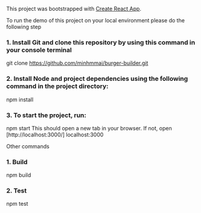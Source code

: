 This project was bootstrapped with [Create React App](https://github.com/facebook/create-react-app).

To run the demo of this project on your local environment please do the following step

### 1. Install Git and clone this repository by using this command in your console terminal
git clone https://github.com/minhmmai/burger-builder.git
### 2. Install Node and project dependencies using the following command in the project directory:
npm install
### 3. To start the project, run:
npm start
This should open a new tab in your browser. If not, open [http://localhost:3000/] localhost:3000

Other commands
### 1. Build
npm build
### 2. Test
npm test
